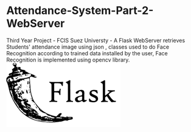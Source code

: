 # Attendance-System-Part-2-WebServer #
Third Year Project - FCIS Suez Universty -
A Flask WebServer retrieves Students' attendance image using json , classes used to do Face Recognition according to trained data installed by the user, 
Face Recognition is implemented using opencv library.   
<img src="WebService FaceRecognition/1.PNG">

